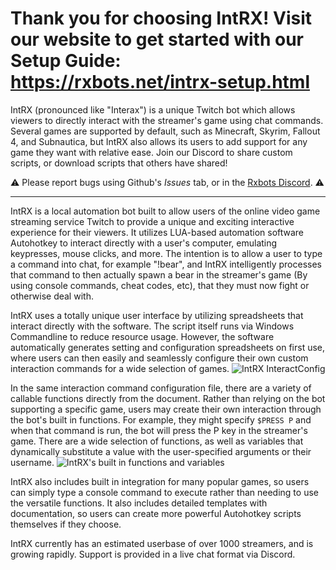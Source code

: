 
# Thank you for choosing IntRX! Visit our website to get started with our Setup Guide: https://rxbots.net/intrx-setup.html

IntRX (pronounced like "Interax") is a unique Twitch bot which allows viewers to directly interact with the streamer's game using chat commands. Several games are supported by default, such as Minecraft, Skyrim, Fallout 4, and Subnautica, but IntRX also allows its users to add support for any game they want with relative ease. Join our Discord to share custom scripts, or download scripts that others have shared!

⚠️ Please report bugs using Github's *Issues* tab, or in the [Rxbots Discord](https://discord.gg/NKFbTT2sCR). ⚠️

_____

IntRX is a local automation bot built to allow users of the online video game streaming service Twitch to provide a unique and exciting interactive experience for their viewers. It utilizes LUA-based automation software Autohotkey to interact directly with a user's computer, emulating keypresses, mouse clicks, and more. The intention is to allow a user to type a command into chat, for example "!bear", and IntRX intelligently processes that command to then actually spawn a bear in the streamer's game (By using console commands, cheat codes, etc), that they must now fight or otherwise deal with. 

IntRX uses a totally unique user interface by utilizing spreadsheets that interact directly with the software. The script itself runs via Windows Commandline to reduce resource usage. However, the software automatically generates setting and configuration spreadsheets on first use, where users can then easily and seamlessly configure their own custom interaction commands for a wide selection of games. 
![IntRX InteractConfig](https://rxbots.net/uploads/1/2/9/1/129157771/476314634.png)

In the same interaction command configuration file, there are a variety of callable functions directly from the document. Rather than relying on the bot supporting a specific game, users may create their own interaction through the bot's built in functions. For example, they might specify `$PRESS P` and when that command is run, the bot will press the P key in the streamer's game. There are a wide selection of functions, as well as variables that dynamically substitute a value with the user-specified arguments or their username. 
![IntRX's built in functions and variables](https://rxbots.net/uploads/1/2/9/1/129157771/364222212_orig.png)

IntRX also includes built in integration for many popular games, so users can simply type a console command to execute rather than needing to use the versatile functions. It also includes detailed templates with documentation, so users can create more powerful Autohotkey scripts themselves if they choose. 

IntRX currently has an estimated userbase of over 1000 streamers, and is growing rapidly. Support is provided in a live chat format via Discord.
